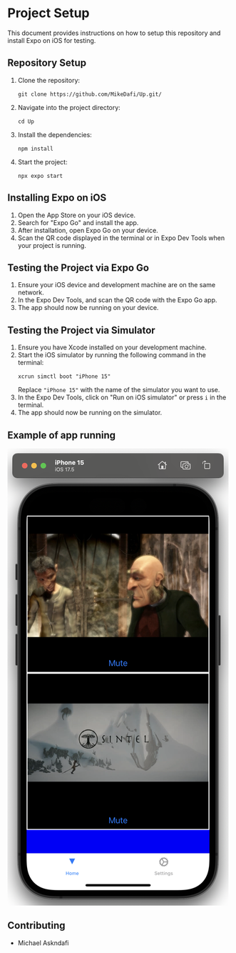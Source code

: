 # Project Setup

This document provides instructions on how to setup this repository and install Expo on iOS for testing.

## Repository Setup

1. Clone the repository:
    ```
    git clone https://github.com/MikeDafi/Up.git/
    ```
2. Navigate into the project directory:
    ```
    cd Up
    ```
3. Install the dependencies:
    ```
    npm install
    ```
4. Start the project:
    ```
    npx expo start
    ```

## Installing Expo on iOS

1. Open the App Store on your iOS device.
2. Search for "Expo Go" and install the app.
3. After installation, open Expo Go on your device.
4. Scan the QR code displayed in the terminal or in Expo Dev Tools when your project is running.

## Testing the Project via Expo Go

1. Ensure your iOS device and development machine are on the same network.
2. In the Expo Dev Tools, and scan the QR code with the Expo Go app.
3. The app should now be running on your device.

## Testing the Project via Simulator
1. Ensure you have Xcode installed on your development machine.
2. Start the iOS simulator by running the following command in the terminal:
    ```
    xcrun simctl boot "iPhone 15"
    ```
    Replace `"iPhone 15"` with the name of the simulator you want to use.
3. In the Expo Dev Tools, click on "Run on iOS simulator" or press `i` in the terminal.
4. The app should now be running on the simulator.

## Example of app running

![Simulator Screenshot](./assets/Simulator_screenshot.png)

## Contributing
- Michael Askndafi
